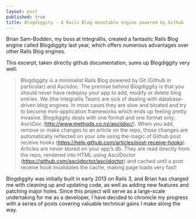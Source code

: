 ```yaml
---
layout: post
published: true 
title: Blogdiggity - A Rails Blog mountable engine powered by Github
---
```


Brian Sam-Bodden, my boss at Integrallis, created a fantastic Rails Blog engine called Blogdiggity last year, which offers numerous advantages over other Rails Blog engines.
 
This excerpt, taken directly github documentation, sums up Blogdiggity very well:

> Blogdiggity is a minimalist Rails Blog powered by Git (Github in particular) and Asciidoc. The premise behind Blogdiggity is that you should never have redeploy your app to add, modify or delete blog entries. We (the Integrallis Team) are sick of dealing with database-driven blog engines. In most cases they are slow and bloated and try to become mini-application frameworks which ends up feeling pretty invasive. Blogdiggity deals with one format and one format only; AsciiDoc (http://www.methods.co.nz/asciidoc/). When you add, remove or make changes to an article on the repo, those changes are automatically reflected on your site using the magic of Github post receive hooks (https://help.github.com/articles/post-receive-hooks). Articles are never stored on your app’s db. They are read directly from the repo, rendered into HTML using AsciiDoctor (https://github.com/asciidoctor/asciidoctor) and cached until a post receive hook invalidates the cache, making page loads very fast!

Blogdiggity was initially built in early 2013 on Rails 3, and Brian has charged me with cleaning up and updating code, as well as adding new features and patching major holes. Since this project will serve as a large-scale undertaking for me as a developer, I have decided to chronicle my progress with a series of posts covering valuable technical gains I make along the way. 
